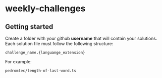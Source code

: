 # weekly-challenges

## Getting started

Create a folder with your github **username** that will contain your solutions. Each solution file must follow the following structure:

```text
challenge_name.{languange_extension}
```

For example:

```text
pedromtec/length-of-last-word.ts
```

